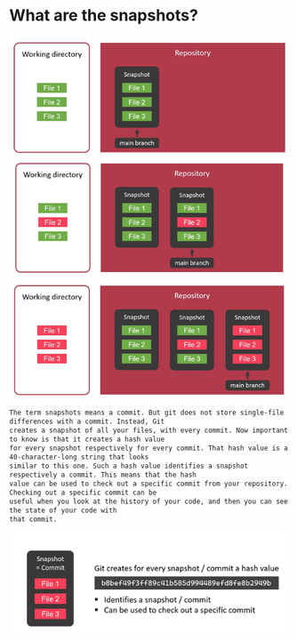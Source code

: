 # What are the snapshots?

![snapshot 1](../images/snapshots_1.png)
![snapshot 2](../images/snapshots_2.png)
![snapshot 3](../images/snapshots_3.png)

``` markdownlint
The term snapshots means a commit. But git does not store single-file differences with a commit. Instead, Git
creates a snapshot of all your files, with every commit. Now important to know is that it creates a hash value 
for every snapshot respectively for every commit. That hash value is a 40-character-long string that looks
similar to this one. Such a hash value identifies a snapshot respectively a commit. This means that the hash
value can be used to check out a specific commit from your repository. Checking out a specific commit can be
useful when you look at the history of your code, and then you can see the state of your code with
that commit.
```

![snapshot 4](../images/snapshots_4.png)
